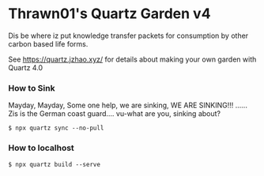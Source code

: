 # Thrawn01's Quartz Garden v4
Dis be where iz put knowledge transfer packets for consumption by other carbon based life forms.

See https://quartz.jzhao.xyz/ for details about making your own garden with Quartz 4.0

### How to Sink
Mayday, Mayday, Some one help, we are sinking, WE ARE SINKING!!! ...... Zis is the German coast guard.... vu-what are you, sinking about?

```
$ npx quartz sync --no-pull
```

### How to localhost
```
$ npx quartz build --serve
```